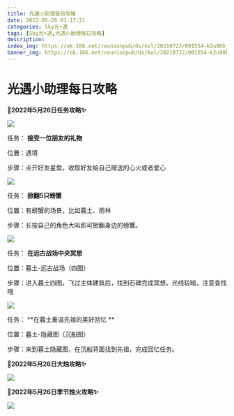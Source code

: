 ```yaml
---
title: 光遇小助理每日攻略
date: 2022-05-26 01:17:21
categories: Sky光•遇
tags: [Sky光•遇,光遇小助理每日攻略]
description: 
index_img: https://ok.166.net/reunionpub/ds/kol/20210722/001554-k2u90bj7ay.png?imageView&thumbnail=600x0&type=jpg
banner_img: https://ok.166.net/reunionpub/ds/kol/20210722/001554-k2u90bj7ay.png?imageView&thumbnail=600x0&type=jpg
---
```

# 光遇小助理每日攻略
**🎉2022年5月26日任务攻略✨**

![](https://ok.166.net/reunionpub/ds/kol/20220526/000537-g2hoi7ka0j.png)

任务： **接受一位朋友的礼物**

位置：遇境

步骤：点开好友星盘，收取好友给自己赠送的心火或者爱心

![](https://ok.166.net/reunionpub/ds/kol/20220526/000655-4j2yp7orm9.png)

任务： **掀翻5只螃蟹**

位置：有螃蟹的场景，比如暮土、雨林

步骤：长按自己的角色大叫即可掀翻身边的螃蟹。

![](https://ok.166.net/reunionpub/ds/kol/20220526/000629-r6wd12p3bv.png)

任务： **在远古战场中央冥想**

位置：暮土-远古战场（四图）

步骤：进入暮土四图，飞过主体建筑后，找到石碑完成冥想。光线较暗，注意查找哦

![](https://ok.166.net/reunionpub/ds/kol/20220526/000927-pzy8wu1d9k.png)

任务： **在暮土重温先祖的美好回忆  **

位置：暮土-隐藏图（沉船图）

步骤：来到暮土隐藏图，在沉船背面找到先祖，完成回忆任务。

 **🎉2022年5月26日大烛攻略✨**

![](https://ok.166.net/reunionpub/ds/kol/20220526/000741-eabpwdqi17.png)

  

 **🎉2022年5月26日季节烛火攻略✨**

![](https://ok.166.net/reunionpub/ds/kol/20220526/001204-cj4w6b8iua.png)

  

  

